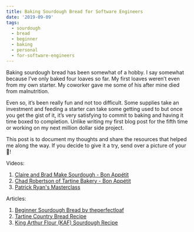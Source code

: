 ```yaml
---
title: Baking Sourdough Bread for Software Engineers
date: '2019-09-09'
tags:
  - sourdough
  - bread
  - beginner
  - baking
  - personal
  - for-software-engineers
---
```


Baking sourdough bread has been somewhat of a hobby. I say somewhat because I’ve only baked four loaves so far. My first loaves weren’t even from my own starter. My coworker gave me some of his after mine died from malnutrition. 

Even so, it’s been really fun and not too difficult. Some supplies take an investment and feeding a starter can take some getting used to but once you get the gist of it, it’s very satisfying to commit to baking and having it time boxed to completion. Unlike writing my first blog post for the fifth time or working on my next million dollar side project.

This post is to document my thoughts and share the resources that helped me along the way. If you decide to give it a try, send over a picture of your 🍞!

Videos:
1. [Claire and Brad Make Sourdough - Bon Appétit](https://youtu.be/oidnwPIeqsI)
2. [Chad Robertson of Tartine Bakery - Bon Appétit](https://youtu.be/U4dyWZZVeWI)
3. [Patrick Ryan's Masterclass](https://youtu.be/2FVfJTGpXnU)

Articles:
1. [Beginner Sourdough Bread by theperfectloaf](https://www.theperfectloaf.com/beginners-sourdough-bread/)
2. [Tartine Country Bread Recipe](https://www.marthastewart.com/1130184/tartine-country-bread)
3. [King Arthur Flour (KAF) Sourdough Recipe](https://www.kingarthurflour.com/recipes/naturally-leavened-sourdough-bread-recipe)
